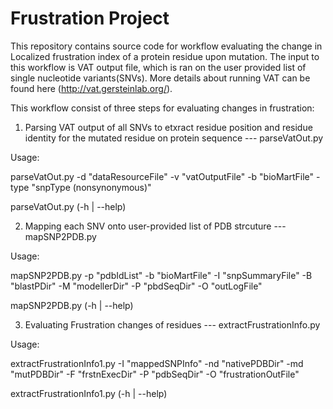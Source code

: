 # Frustration Project

This repository contains source code for workflow evaluating the change in Localized frustration index of a protein residue
upon mutation. The input to this workflow is VAT output file, which is ran on the user provided
list of single nucleotide variants(SNVs). More details about running VAT can be found here (http://vat.gersteinlab.org/).

This workflow consist of three steps for evaluating changes in frustration:

1) Parsing VAT output of all SNVs to etxract residue position and residue identity for the mutated residue on protein sequence --- parseVatOut.py


Usage:


  parseVatOut.py -d "dataResourceFile" -v "vatOutputFile" -b "bioMartFile" -type "snpType (nonsynonymous)" 
  
  parseVatOut.py (-h | --help)

2) Mapping each SNV onto user-provided list of PDB strcuture --- mapSNP2PDB.py


Usage:


  mapSNP2PDB.py -p "pdbIdList" -b "bioMartFile" -I "snpSummaryFile" -B "blastPDir" -M "modellerDir" -P "pbdSeqDir" -O "outLogFile"
  
  mapSNP2PDB.py (-h | --help)

3) Evaluating Frustration changes of residues  --- extractFrustrationInfo.py


Usage:
  
  extractFrustrationInfo1.py -I "mappedSNPInfo" -nd "nativePDBDir" -md "mutPDBDir" -F "frstnExecDir" -P "pdbSeqDir" -O "frustrationOutFile"
  
  
  extractFrustrationInfo1.py (-h | --help)
